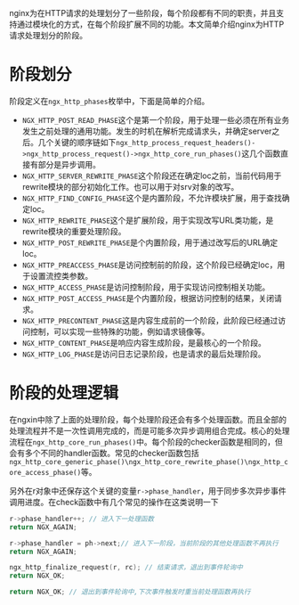 nginx为在HTTP请求的处理划分了一些阶段，每个阶段都有不同的职责，并且支持通过模块化的方式，在每个阶段扩展不同的功能。本文简单介绍nginx为HTTP请求处理划分的阶段。



# 阶段划分

阶段定义在`ngx_http_phases`枚举中，下面是简单的介绍。

- `NGX_HTTP_POST_READ_PHASE`这个是第一个阶段，用于处理一些必须在所有业务发生之前处理的通用功能。发生的时机在解析完成请求头，并确定server之后。几个关键的顺序链如下`ngx_http_process_request_headers()->ngx_http_process_request()->ngx_http_core_run_phases()`这几个函数直接有部分是异步调用。
- `NGX_HTTP_SERVER_REWRITE_PHASE`这个阶段还在确定loc之前，当前代码用于rewrite模块的部分初始化工作。也可以用于对srv对象的改写。
- `NGX_HTTP_FIND_CONFIG_PHASE`这个是内置阶段，不允许模块扩展，用于查找确定loc。
- `NGX_HTTP_REWRITE_PHASE`这个是扩展阶段，用于实现改写URL类功能，是rewrite模块的重要处理阶段。
- `NGX_HTTP_POST_REWRITE_PHASE`是个内置阶段，用于通过改写后的URL确定loc。
- `NGX_HTTP_PREACCESS_PHASE`是访问控制前的阶段，这个阶段已经确定loc，用于设置流控类参数。
- `NGX_HTTP_ACCESS_PHASE`是访问控制阶段，用于实现访问控制相关功能。
- `NGX_HTTP_POST_ACCESS_PHASE`是个内置阶段，根据访问控制的结果，关闭请求。
- `NGX_HTTP_PRECONTENT_PHASE`这是内容生成前的一个阶段，此阶段已经通过访问控制，可以实现一些特殊的功能，例如请求镜像等。
- `NGX_HTTP_CONTENT_PHASE`是响应内容生成阶段，是最核心的一个阶段。
- `NGX_HTTP_LOG_PHASE`是访问日志记录阶段，也是请求的最后处理阶段。

# 阶段的处理逻辑

在ngxin中除了上面的处理阶段，每个处理阶段还会有多个处理函数。而且全部的处理流程并不是一次性调用完成的，而是可能多次异步调用组合完成。核心的处理流程在`ngx_http_core_run_phases()`中。每个阶段的checker函数是相同的，但会有多个不同的handler函数。常见的checker函数包括`ngx_http_core_generic_phase()\ngx_http_core_rewrite_phase()\ngx_http_core_access_phase()`等。

另外在r对象中还保存这个关键的变量`r->phase_handler`，用于同步多次异步事件调用进度。在check函数中有几个常见的操作在这类说明一下

```c
r->phase_handler++; // 进入下一处理函数
return NGX_AGAIN;
```
```c
r->phase_handler = ph->next;// 进入下一阶段，当前阶段的其他处理函数不再执行
return NGX_AGAIN;
```
```c
ngx_http_finalize_request(r, rc); // 结束请求，退出到事件轮询中
return NGX_OK;
```
```c
return NGX_OK; // 退出到事件轮询中,下次事件触发时重当前处理函数再执行
```